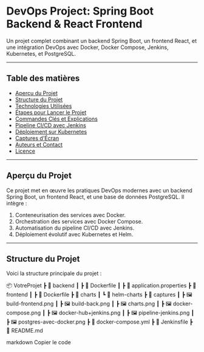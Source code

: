 # **DevOps Project: Spring Boot Backend & React Frontend**

Un projet complet combinant un backend Spring Boot, un frontend React, et une intégration DevOps avec Docker, Docker Compose, Jenkins, Kubernetes, et PostgreSQL.

---

## **Table des matières**
- [Aperçu du Projet](#aperçu-du-projet)
- [Structure du Projet](#structure-du-projet)
- [Technologies Utilisées](#technologies-utilisées)
- [Étapes pour Lancer le Projet](#étapes-pour-lancer-le-projet)
- [Commandes Clés et Explications](#commandes-clés-et-explications)
- [Pipeline CI/CD avec Jenkins](#pipeline-cicd-avec-jenkins)
- [Déploiement sur Kubernetes](#déploiement-sur-kubernetes)
- [Captures d'Écran](#captures-décran)
- [Auteurs et Contact](#auteurs-et-contact)
- [Licence](#licence)

---

## **Aperçu du Projet**

Ce projet met en œuvre les pratiques DevOps modernes avec un backend Spring Boot, un frontend React, et une base de données PostgreSQL. Il intègre :

1. Conteneurisation des services avec Docker.
2. Orchestration des services avec Docker Compose.
3. Automatisation du pipeline CI/CD avec Jenkins.
4. Déploiement évolutif avec Kubernetes et Helm.

---

## **Structure du Projet**

Voici la structure principale du projet :


📦 VotreProjet ┣ 📂 backend ┃ ┣ 📄 Dockerfile ┃ ┣ 📄 application.properties ┣ 📂 frontend ┃ ┣ 📄 Dockerfile ┣ 📂 charts ┃ ┗ 📂 helm-charts ┣ 📂 captures ┃ ┣ 🖼️ build-frontend.png ┃ ┣ 🖼️ build-back.png ┃ ┣ 🖼️ charts.png ┃ ┣ 🖼️ docker-compose.png ┃ ┣ 🖼️ docker-hub+jenkins.png ┃ ┣ 🖼️ pipeline-jenkins.png ┃ ┣ 🖼️ postgres-avec-docker.png ┣ 📄 docker-compose.yml ┣ 📄 Jenkinsfile ┣ 📄 README.md

markdown
Copier le code
